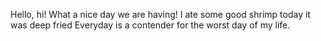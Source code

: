 Hello, hi!
What a nice day we are having!
I ate some good shrimp today
it was deep fried
Everyday is a contender for the worst day of my life.
